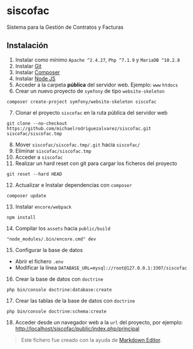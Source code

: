 # siscofac
Sistema para la Gestión de Contratos y Facturas

## Instalación
1.	Instalar como mínimo `Apache ^2.4.27`, `Php ^7.1.9` y `MariaDB ^10.2.8`
2.	Instalar [Git](https://git-scm.com/downloads)
3.	Instalar [Composer](https://getcomposer.org/download/)
4.	Instalar [Node JS](https://nodejs.org/es/download/)
5.	Acceder a la carpeta **pública** del servidor web. Ejemplo: `www` `htdocs`
6.	Crear un nuevo proyecto de `symfony` de tipo `website-skeleton`
```
composer create-project symfony/website-skeleton siscofac
```
7.	Clonar el proyecto `siscofac` en la ruta pública del servidor web
```
git clone --no-checkout https://github.com/michaelrodriguezalvarez/siscofac.git siscofac/siscofac.tmp
```
8.	Mover `siscofac/siscofac.tmp/.git` hacia `siscofac/`
9.	Eliminar `siscofac/siscofac.tmp`
10.	Acceder a `siscofac`
11.	Realizar un hard reset con git para cargar los ficheros del proyecto
```
git reset --hard HEAD
```
12.	Actualizar e Instalar dependencias con `composer`
```
composer update
```
13.	Instalar `encore/webpack`
```
npm install
```
14.	Compilar los `assets` hacia `public/build`
```
"node_modules/.bin/encore.cmd" dev
```
15.	Configurar la base de datos
- Abrir el fichero `.env`
- Modificar la línea `DATABASE_URL=mysql://root@127.0.0.1:3307/siscofac`
16.	Crear la base de datos con `doctrine`
```
php bin/console doctrine:database:create
```
17.	Crear las tablas de la base de datos con `doctrine`
```
php bin/console doctrine:schema:create
```
18.	Acceder desde un navegador web a la `url` del proyecto, por ejemplo: [http://localhost/siscofac/public/index.php/principal](http://localhost/siscofac/public/index.php/principal)

>Este fichero fue creado con la ayuda de [Markdown Editor](https://jbt.github.io/markdown-editor/).